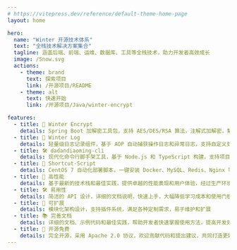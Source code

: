 ```yaml
---
# https://vitepress.dev/reference/default-theme-home-page
layout: home

hero:
  name: "Winter 开源技术体系"
  text: "全栈技术解决方案集合"
  tagline: 涵盖后端、前端、运维、数据库、工具等全栈技术，助力开发者高效成长
  image: /Snow.svg
  actions:
    - theme: brand
      text: 探索项目
      link: /开源项目/README
    - theme: alt
      text: 快速开始
      link: /开源项目/Java/winter-encrypt

features:
  - title: 🔐 Winter Encrypt
    details: Spring Boot 加解密工具包，支持 AES/DES/RSA 算法，注解式加解密，集合类型全覆盖，生产环境验证
  - title: 📝 Winter Log
    details: 轻量级日志记录组件，基于 AOP 自动捕获操作日志和异常日志，支持自定义处理和多种输出格式
  - title: 🛠️ dadandiaoming-cli
    details: 现代化命令行脚手架工具，基于 Node.js 和 TypeScript 构建，支持项目模板生成、代码规范检查和自动化部署
  - title: 🐳 Shortcut-Script
    details: CentOS 7 自动化部署脚本，一键安装 Docker、MySQL、Redis、Nginx 等常用服务，支持离线部署
  - title: 🚀 高性能
    details: 基于最新的技术栈和最佳实践，提供卓越的性能表现和用户体验，经过生产环境验证
  - title: 🛠️ 易用性
    details: 简洁的 API 设计，详细的文档说明，快速上手，大幅降低学习成本和使用门槛
  - title: 🔧 可扩展
    details: 模块化架构设计，支持插件系统，满足各种定制需求，易于维护和扩展
  - title: 📚 完善文档
    details: 详细的文档、示例代码和最佳实践，帮助开发者快速掌握使用方法，提高开发效率
  - title: 🌟 开源免费
    details: 完全开源，采用 Apache 2.0 协议，欢迎贡献代码和提出建议，共同打造更好的工具生态
---
```


